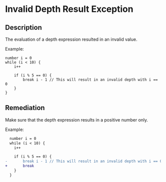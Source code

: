 # Invalid Depth Result Exception

## Description

The evaluation of a depth expression resulted in an invalid value.

Example:

```step
number i = 0
while (i < 10) {
	i++

	if (i % 5 == 0) {
		break i - 1 // This will result in an invalid depth with i == 0
	}
}
```

## Remediation

Make sure that the depth expression results in a positive number only.

Example:

```diff
  number i = 0
  while (i < 10) {
  	i++

  	if (i % 5 == 0) {
- 		break i - 1 // This will result in an invalid depth with i == 0
+ 		break
  	}
  }
```
